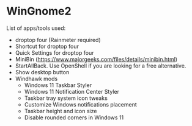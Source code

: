 # WinGnome2

List of apps/tools used:
- droptop four (Rainmeter required)
- Shortcut for droptop four
- Quick Settings for droptop four
- MiniBin (https://www.majorgeeks.com/files/details/minibin.html)
- StartAllBack. Use OpenShell if you are looking for a free alternative.
- Show desktop button
- Windhawk mods
  - Windows 11 Taskbar Styler
  - Windows 11 Notification Center Styler
  - Taskbar tray system icon tweaks
  - Customize Windows notifications placement
  - Taskbar height and icon size
  - Disable rounded corners in Windows 11
